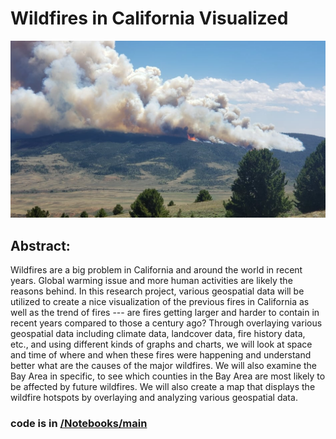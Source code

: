 # Wildfires in California Visualized

![Header Image](header_image.png)

## Abstract:
Wildfires are a big problem in California and around the world in recent years. Global warming issue and more human activities are likely the reasons behind. In this research project, various geospatial data will be utilized to create a nice visualization of the previous fires in California as well as the trend of fires --- are fires getting larger and harder to contain in recent years compared to those a century ago? Through overlaying various geospatial data including climate data, landcover data, fire history data, etc., and using different kinds of graphs and charts, we will look at space and time of where and when these fires were happening and understand better what are the causes of the major wildfires. We will also examine the Bay Area in specific, to see which counties in the Bay Area are most likely to be affected by future wildfires. We will also create a map that displays the wildfire hotspots by overlaying and analyzing various geospatial data. 

### code is in [/Notebooks/main](https://github.com/ldq2022/wildfires-prediction/tree/master/Notebooks/main)
